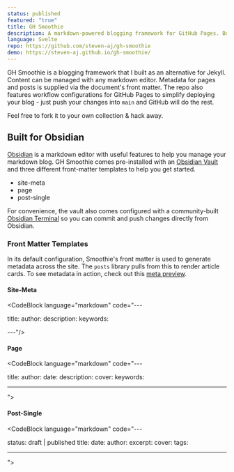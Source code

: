 ```yaml
---
status: published
featured: "true"
title: GH Smoothie
description: A markdown-powered blogging framework for GitHub Pages. Built with SvelteKit.
language: Svelte
repo: https://github.com/steven-aj/gh-smoothie
demo: https://steven-aj.github.io/gh-smoothie/
---
```

<script>
	import { CodeBlock } from '@skeletonlabs/skeleton';
</script>

GH Smoothie is a blogging framework that I built as an alternative for Jekyll. Content can be managed with any markdown editor. Metadata for pages and posts is supplied via the document's front matter. The repo also features workflow configurations for GitHub Pages to simplify deploying your blog - just push your changes into `main` and GitHub will do the rest.

Feel free to fork it to your own collection & hack away.

## Built for Obsidian

[Obsidian](https://obsidian.md) is a markdown editor with useful features to help you manage your markdown blog. GH Smoothie comes pre-installed with an <a target="_blank" href="https://help.obsidian.md/Files+and+folders/How+Obsidian+stores+data">Obsidian Vault</a> and three different front-matter templates to help you get started.

- site-meta
- page
- post-single

For convenience, the vault also comes configured with a community-built <a target="_blank" href="https://github.com/polyipseity/obsidian-terminal/releases/tag/3.14.0">Obsidian Terminal</a> so you can commit and push changes directly from Obsidian.
### Front Matter Templates

In its default configuration, Smoothie's front matter is used to generate metadata across the site. The `posts` library pulls from this to render article cards. To see metadata in action, check out this <a target="_blank" href="https://metatags.io/?url=https%3A%2F%2Fsteven-aj.github.io%2Fgh-smoothie">meta preview</a>.

#### Site-Meta

<CodeBlock 
		   language="markdown" 
		   code="---
		   
title:
author:
description: 
keywords: 
				 
---"/>

#### Page

<CodeBlock 
		   language="markdown" 
		   code="---
		
title:
author:
date:
description:
cover:
keywords: 
				 
---
"></CodeBlock>


#### Post-Single

<CodeBlock 
		   language="markdown" 
		   code="---
		   
status: draft | published
title:
date:
author:
excerpt:
cover:
tags: 
				 
---
"></CodeBlock>